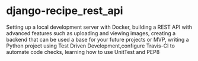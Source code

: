 # django-recipe_rest_api
Setting up a local development server with Docker, building a REST API with advanced features such as uploading and viewing images, creating a backend that can be used a base for your future projects or MVP, writing a Python project using Test Driven Development,configure Travis-CI to automate code checks, learning how to use UnitTest and PEP8

